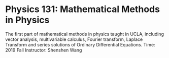 # Physics 131: Mathematical Methods in Physics
The first part of mathematical methods in physics taught in UCLA, including vector analysis, multivariable calculus, Fourier transform, Laplace Transform and series solutions of Ordinary Differential Equations.
Time: 2019 Fall
Instructor: Shenshen Wang
